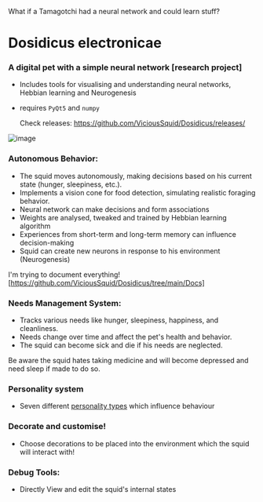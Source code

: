 What if a Tamagotchi had a neural network and could learn stuff?
# Dosidicus electronicae
### A digital pet with a simple neural network [research project]
* Includes tools for visualising and understanding neural networks, Hebbian learning and Neurogenesis

* requires `PyQt5` and `numpy`

  Check releases: https://github.com/ViciousSquid/Dosidicus/releases/


![image](https://github.com/user-attachments/assets/6102225a-52d6-440c-adfb-a58fd800f1cd)







### Autonomous Behavior:

* The squid moves autonomously, making decisions based on his current state (hunger, sleepiness, etc.).
* Implements a vision cone for food detection, simulating realistic foraging behavior.
* Neural network can make decisions and form associations
* Weights are analysed, tweaked and trained by Hebbian learning algorithm
* Experiences from short-term and long-term memory can influence decision-making
* Squid can create new neurons in response to his environment (Neurogenesis)

I'm trying to document everything!
[https://github.com/ViciousSquid/Dosidicus/tree/main/Docs]

### Needs Management System:

* Tracks various needs like hunger, sleepiness, happiness, and cleanliness.
* Needs change over time and affect the pet's health and behavior.
* The squid can become sick and die if his needs are neglected.

Be aware the squid hates taking medicine and will become depressed and need sleep if made to do so.

### Personality system

* Seven different [personality types](https://github.com/ViciousSquid/Dosidicus/blob/main/Docs/Personalities.md) which influence behaviour

### Decorate and customise!

* Choose decorations to be placed into the environment which the squid will interact with!

### Debug Tools:

* Directly View and edit the squid's internal states 
